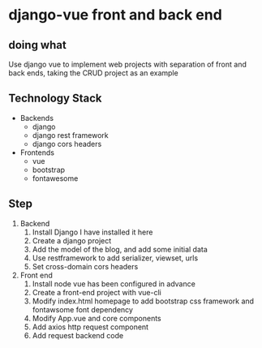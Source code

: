 # django-vue front and back end 

## doing what
Use django vue to implement web projects with separation of front and back ends, taking the CRUD project as an example

## Technology Stack
* Backends
   * django
   * django rest framework
   * django cors headers
* Frontends
   * vue
   * bootstrap
   * fontawesome

## Step
1. Backend
    1. Install Django I have installed it here
    2. Create a django project
    3. Add the model of the blog, and add some initial data
    4. Use restframework to add serializer, viewset, urls
    5. Set cross-domain cors headers
2. Front end
    1. Install node vue has been configured in advance
    2. Create a front-end project with vue-cli
    3. Modify index.html homepage to add bootstrap css framework and fontawsome font dependency
    4. Modify App.vue and core components
    5. Add axios http request component
    6. Add request backend code
